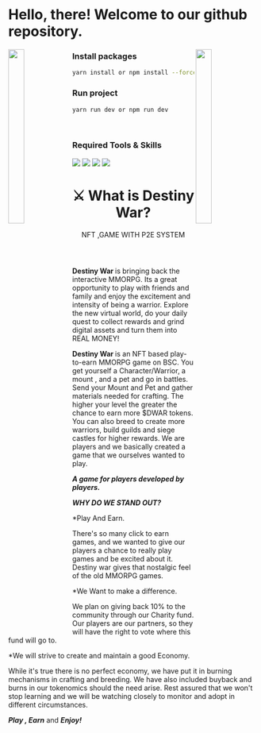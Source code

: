 # Hello, there! Welcome to our github repository.

<img align="left" src="https://user-images.githubusercontent.com/65187002/144930161-2f783401-8d27-4fdf-a2f7-cc0ba32f1f1f.gif" width="25%" height="30%" style="display:inline;">
<img align="right" src="https://user-images.githubusercontent.com/65187002/144930161-2f783401-8d27-4fdf-a2f7-cc0ba32f1f1f.gif" width="25%" height="30%"
 style="display:inline;">
<div id='skills'>

### Install packages

```bash
yarn install or npm install --force
```
### Run project

```bash
yarn run dev or npm run dev
```
</div>

<br/>
<div id='skills'>
    <h3 align="left">Required Tools & Skills</h3>

</div>
<div id='skills'>
    <img src="https://skillicons.dev/icons?i=vscode,nodejs,git,yarn" />
    <img src="https://skillicons.dev/icons?i=react,nodejs" /> 
    <img src="https://skillicons.dev/icons?i=js" />
    <img src="https://skillicons.dev/icons?i=mongodb" />
</div>
<header>
    <h1>
        <span>⚔️</span>
        What is Destiny War?
    </h1>
    <p>
        NFT ,GAME WITH P2E SYSTEM
    </p>
</header>
<div>
    <p>
        <strong>
            Destiny War
        </strong> 
        is bringing back the interactive MMORPG. Its a great opportunity to play with friends and family and enjoy the excitement and intensity of being a warrior. Explore the new virtual world, do your daily quest to collect rewards and grind digital assets and turn them into REAL MONEY!
    </p>
    <p>
        <strong>
            Destiny War
        </strong> 
        is an NFT based play-to-earn MMORPG game on BSC. You get yourself a Character/Warrior, a mount , and a pet and go in battles. Send your Mount and Pet and gather materials needed for crafting. The higher your level the greater the chance to earn more $DWAR tokens. You can also breed to create more warriors, build guilds and siege castles for higher rewards. We are players and we basically created a game that we ourselves wanted to play.
    </p>
    <p>
        <i>
            <strong>
                A game for players developed by players.
            </strong>
        </i>
    </p>
    <p>
        <i>
            <strong>WHY DO WE STAND OUT?</strong>
        </i>
    </p>
    <p>
        *Play And Earn.
    </p>
    <p>
        There's so many click to earn games, and we wanted to give our players a chance to really play games and be excited about it. Destiny war gives that nostalgic feel of the old MMORPG games.
    </p>
    <p>
        *We Want to make a difference.
    </p>
    <p>
        We plan on giving back 10% to the community through our Charity fund. Our players are our partners, so they will have the right to vote where this fund will go to.
    </p>
    <p>
        *We will strive to create and maintain a good Economy.
    </p>
    <p>
        While it's true there is no perfect economy, we have put it in burning mechanisms in crafting and breeding. We have also included buyback and burns in our tokenomics should the need arise. Rest assured that we won't stop learning and we will be watching closely to monitor and adopt in different circumstances.
    </p>
    <p>
        <i>
            <strong>Play , Earn</strong>
        </i> 
        and 
        <i>
            <strong>Enjoy!</strong>
        </i>
    </p>   
</div>

